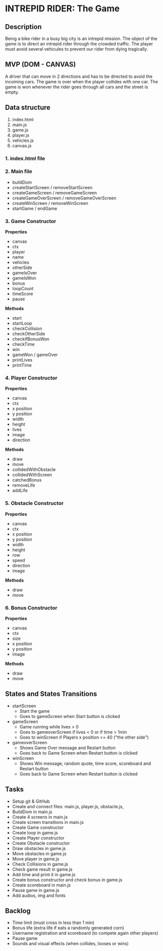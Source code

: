 # INTREPID RIDER: The Game

## Description
Being a bike rider in a busy big city is an intrepid mission. The object of the game is to direct an intrepid rider through the crowded traffic. The player must avoid several vehicules to prevent our rider from dying tragically.

## MVP (DOM - CANVAS)
A driver that can move in 2 directions and has to be directed to avoid the incoming cars. The game is over when the player collides with one car. 
The game is won whenever the rider goes through all cars and the street is empty. 


## Data structure
1. index.html
2. main.js
3. game.js
4. player.js
5. vehicles.js
6. canvas.js

### 1. index.html file

### 2. Main file

- buildDom
- createStartScreen / removeStartScreen
- createGameScreen / removeGameScreen
- createGameOverScreen / removeGameOverScreen
- createWinScreen / removeWinScreen
- startGame / endGame

### 3. Game Constructor

**Properties**
- canvas
- ctx
- player
- name
- vehicles
- otherSide
- gameIsOver
- gameIsWon
- bonus
- loopCount
- timeScore
- pause

**Methods**
- start
- startLoop
- checkCollision
- checkOtherSide
- checkIfBonusWon
- checkTime
- win
- gameWon / gameOver
- printLives
- printTime

### 4. Player Constructor

**Properties**
- canvas
- ctx
- x position
- y position
- width
- height
- lives
- image
- direction

**Methods**
- draw
- move
- collidedWithObstacle
- collidedWithScreen
- catchedBonus
- removeLife
- addLife

### 5. Obstacle Constructor

**Properties**
- canvas
- ctx
- x position
- y position
- width
- height
- row
- speed
- direction
- image

**Methods**
- draw
- move

### 6. Bonus Constructor

**Properties**
- canvas
- ctx
- size
- x position
- y position
- image

**Methods**
- draw
- move


## States and States Transitions
- startScreen
  - Start the game
  - Goes to gameScreen when Start button is clicked
- gameScreen
  - Game running while lives > 0
  - Goes to gameoverScreen if lives < 0 or if time > 1min
  - Goes to winScreen if Players x position <= 40 ("the other side")
- gameoverScreen
  - Shows Game Over message and Restart button
  - Goes back to Game Screen when Restart button is clicked
- winScreen
  - Shows Win message, random quote, time score, scoreboard and Restart button
  - Goes back to Game Screen when Restart button is clicked


## Tasks
- Setup git & GitHub
- Create and connect files: main.js, player.js, obstacle.js, 
- BuildDom in main.js
- Create 4 screens in main.js
- Create screen transitions in main.js
- Create Game constructor
- Create loop in game.js
- Create Player constructor
- Create Obstacle constructor
- Draw obstacles in game.js
- Move obstacles in game.js
- Move player in game.js
- Check Collisions  in game.js
- Check game result in game.js
- Add time and print it in game.js
- Create bonus constructor and check bonus in game.js
- Create scoreboard in main.js
- Pause game in game.js
- Add audios, img and fonts


## Backlog
- Time limit (must cross in less than 1 min)
- Bonus life (extra life if eats a randomly generated corn)
- Username registration and scoreboard (to compete again other players)
- Pause game
- Sounds and visual effects (when collides, looses or wins)


